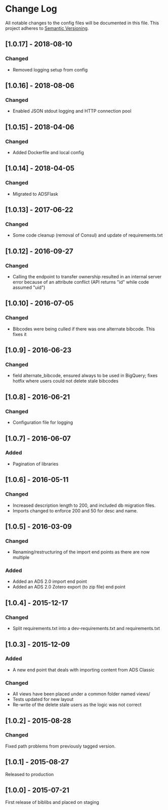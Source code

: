 # Change Log
All notable changes to the config files will be documented in this file.
This project adheres to [Semantic Versioning](http://semver.org/).

## [1.0.17] - 2018-08-10
### Changed
* Removed logging setup from config

## [1.0.16] - 2018-08-06
### Changed
* Enabled JSON stdout logging and HTTP connection pool

## [1.0.15] - 2018-04-06
### Changed
* Added Dockerfile and local config

## [1.0.14] - 2018-04-05
### Changed
* Migrated to ADSFlask

## [1.0.13] - 2017-06-22
### Changed
* Some code cleanup (removal of Consul) and update of requirements.txt

## [1.0.12] - 2016-09-27
### Changed
  * Calling the endpoint to transfer ownership resulted in an internal server error because of an attribute conflict (API returns "id" while code assumed "uid")

## [1.0.10] - 2016-07-05
### Changed
  * Bibcodes were being culled if there was one alternate bibcode. This fixes it

## [1.0.9] - 2016-06-23
### Changed
  * field alternate_bibcode, ensured always to be used in BigQuery; fixes hotfix where users could not delete stale bibcodes

## [1.0.8] - 2016-06-21
### Changed
  * Configuration file for logging

## [1.0.7] - 2016-06-07
### Added
  * Pagination of libraries

## [1.0.6] - 2016-05-11
### Changed
  * Increased description length to 200, and included db migration files.
  * Imports changed to enforce 200 and 50 for desc and name.

## [1.0.5] - 2016-03-09
### Changed
  * Renaming/restructuring of the import end points as there are now multiple

### Added

  * Added an ADS 2.0 import end point
  * Added an ADS 2.0 Zotero export (to zip file) end point

## [1.0.4] - 2015-12-17
### Changed

  * Split requirements.txt into a dev-requirements.txt and requirements.txt

## [1.0.3] - 2015-12-09
### Added

  * A new end point that deals with importing content from ADS Classic

### Changed

  * All views have been placed under a common folder named views/
  * Tests updated for new layout
  * Re-write of the delete stale users as the logic was not correct

## [1.0.2] - 2015-08-28
### Changed

Fixed path problems from previously tagged version.

## [1.0.1] - 2015-08-27
Released to production

## [1.0.0] - 2015-07-21

First release of biblibs and placed on staging


